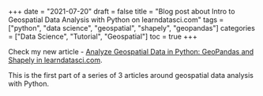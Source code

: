 +++
date = "2021-07-20"
draft = false
title = "Blog post about Intro to Geospatial Data Analysis with Python on learndatasci.com"
tags = ["python", "data science", "geospatial", "shapely", "geopandas"]
categories = ["Data Science", "Tutorial", "Geospatial"]
toc = true
+++


Check my new article - [Analyze Geospatial Data in Python: GeoPandas and Shapely in learndatasci.com](https://www.learndatasci.com/tutorials/geospatial-data-python-geopandas-shapely/).

This is the first part of a series of 3 articles around geospatial data analysis with Python.
